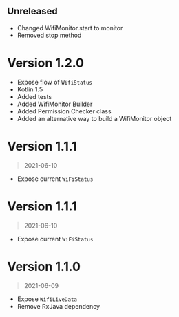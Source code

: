 ## Unreleased
- Changed WifiMonitor.start to monitor
- Removed stop method

# Version 1.2.0
- Expose flow of `WifiStatus`
- Kotlin 1.5
- Added tests
- Added WifiMonitor Builder
- Added Permission Checker class
- Added an alternative way to build a WifiMonitor object

# Version 1.1.1
> 2021-06-10
- Expose current `WiFiStatus`

# Version 1.1.1
> 2021-06-10
- Expose current `WiFiStatus`

# Version 1.1.0
> 2021-06-09
- Expose `WifiLiveData`
- Remove RxJava dependency